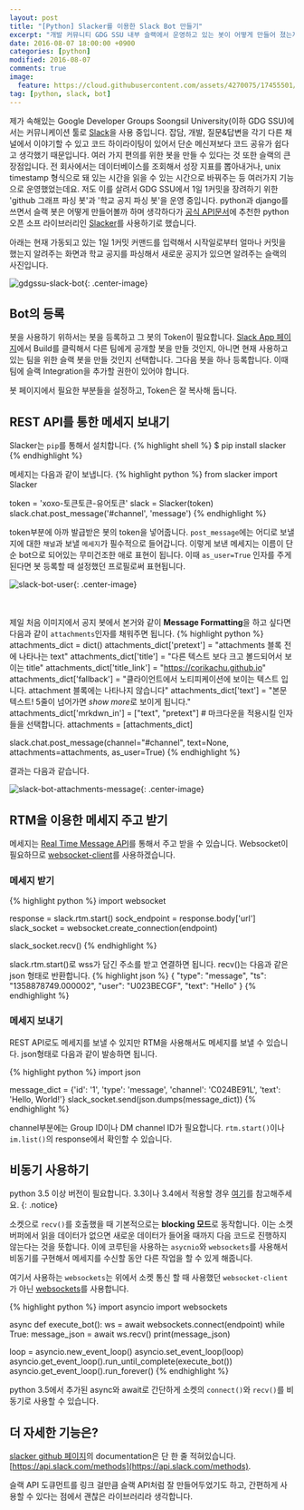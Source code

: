 ```yaml
---
layout: post
title: "[Python] Slacker를 이용한 Slack Bot 만들기"
excerpt: "개발 커뮤니티 GDG SSU 내부 슬랙에서 운영하고 있는 봇이 어떻게 만들어 졌는지 간단하게 확인해 봅시다."
date: 2016-08-07 18:00:00 +0900
categories: [python]
modified: 2016-08-07
comments: true
image:
  feature: https://cloud.githubusercontent.com/assets/4270075/17455501/6d6ed30e-5bf4-11e6-9f9b-85b50b1ee063.png
tag: [python, slack, bot]
---
```


제가 속해있는 Google Developer Groups Soongsil University(이하 GDG SSU)에서는 커뮤니케이션 툴로 [Slack][slack]을 사용 중입니다. 잡담, 개발, 질문&답변을 각기 다른 채널에서 이야기할 수 있고 코드 하이라이팅이 있어서 단순 메신져보다 코드 공유가 쉽다고 생각했기 때문입니다. 여러 가지 편의를 위한 봇을 만들 수 있다는 것 또한 슬랙의 큰 장점입니다. 전 회사에서는 데이터베이스를 조회해서 성장 지표를 뽑아내거나, unix timestamp 형식으로 돼 있는 시간을 읽을 수 있는 시간으로 바꿔주는 등 여러가지 기능으로 운영했었는데요. 저도 이를 살려서 GDG SSU에서 1일 1커밋을 장려하기 위한 'github 그래프 파싱 봇'과 '학교 공지 파싱 봇'을 운영 중입니다. python과 django를 쓰면서 슬랙 봇은 어떻게 만들어볼까 하며 생각하다가 [공식 API문서][api-docs-community]에 추천한 python 오픈 소프 라이브러리인 [Slacker][slacker]를 사용하기로 했습니다.

아래는 현재 가동되고 있는 1일 1커밋 커맨드를 입력해서 시작일로부터 얼마나 커밋을 했는지 알려주는 화면과 학교 공지를 파싱해서 새로운 공지가 있으면 알려주는 슬랙의 사진입니다.

![gdgssu-slack-bot](https://cloud.githubusercontent.com/assets/4270075/17455473/e78e8180-5bf3-11e6-8900-69db0c5328a7.png){: .center-image}


## Bot의 등록

봇을 사용하기 위하서는 봇을 등록하고 그 봇의 Token이 필요합니다. [Slack App 페이지][slack-app]에서 Build를 클릭해서 다른 팀에게 공개할 봇을 만들 것인지, 아니면 현재 사용하고 있는 팀을 위한 슬랙 봇을 만들 것인지 선택합니다. 그다음 봇을 하나 등록합니다. 이때 팀에 슬랙 Integration을 추가할 권한이 있어야 합니다.

봇 페이지에서 필요한 부분들을 설정하고, Token은 잘 복사해 둡니다.

## REST API를 통한 메세지 보내기

Slacker는 `pip`를 통해서 설치합니다.
{% highlight shell %}
$ pip install slacker
{% endhighlight %}

메세지는 다음과 같이 보냅니다.
{% highlight python %}
from slacker import Slacker

token = 'xoxo-토큰토큰-유어토큰'
slack = Slacker(token)
slack.chat.post_message('#channel', 'message')
{% endhighlight %}

token부분에 아까 발급받은 봇의 token을 넣어줍니다. `post_message`에는 어디로 보낼지에 대한 `채널`과 보낼 `메세지`가 필수적으로 들어갑니다. 이렇게 보낸 메세지는 이름이 단순 bot으로 되어있는 무미건조한 애로 표현이 됩니다. 이때 `as_user=True` 인자를 주게 된다면 봇 등록할 때 설정했던 프로필로써 표현됩니다.

![slack-bot-user](https://cloud.githubusercontent.com/assets/4270075/17458224/2d92fc68-5c46-11e6-8de7-7ec706dc83f9.png){: .center-image}

<br/><br/>
제일 처음 이미지에서 공지 봇에서 본거와 같이 **Message Formatting**을 하고 싶다면 다음과 같이 `attachments`인자를 채워주면 됩니다.
{% highlight python %}
attachments_dict = dict()
attachments_dict['pretext'] = "attachments 블록 전에 나타나는 text"
attachments_dict['title'] = "다른 텍스트 보다 크고 볼드되어서 보이는 title"
attachments_dict['title_link'] = "https://corikachu.github.io"
attachments_dict['fallback'] = "클라이언트에서 노티피케이션에 보이는 텍스트 입니다. attachment 블록에는 나타나지 않습니다"
attachments_dict['text'] = "본문 텍스트! 5줄이 넘어가면 *show more*로 보이게 됩니다."
attachments_dict['mrkdwn_in'] = ["text", "pretext"]  # 마크다운을 적용시킬 인자들을 선택합니다.
attachments = [attachments_dict]

slack.chat.post_message(channel="#channel", text=None, attachments=attachments, as_user=True)
{% endhighlight %}

결과는 다음과 같습니다.

![slack-bot-attachments-message](https://cloud.githubusercontent.com/assets/4270075/17458457/1b13aec4-5c4c-11e6-87d4-684b1aa9774c.png){: .center-image}


## RTM을 이용한 메세지 주고 받기

메세지는 [Real Time Message API][real-time-api]를 통해서 주고 받을 수 있습니다. Websocket이 필요하므로 [websocket-client][websocket-client]를 사용하겠습니다.


### 메세지 받기
{% highlight python %}
import websocket

response = slack.rtm.start()
sock_endpoint = response.body['url']
slack_socket = websocket.create_connection(endpoint)

slack_socket.recv()
{% endhighlight %}

slack.rtm.start()로 wss가 담긴 주소를 받고 연결하면 됩니다. recv()는 다음과 같은 json 형태로 반환합니다.
{% highlight json %}
{
    "type": "message",
    "ts": "1358878749.000002",
    "user": "U023BECGF",
    "text": "Hello"
}
{% endhighlight %}


### 메세지 보내기
REST API로도 메세지를 보낼 수 있지만 RTM을 사용해서도 메세지를 보낼 수 있습니다. json형태로 다음과 같이 발송하면 됩니다.

{% highlight python %}
import json

message_dict = {'id': '1', 'type': 'message', 'channel': 'C024BE91L', 'text': 'Hello, World!'}
slack_socket.send(json.dumps(message_dict))
{% endhighlight %}

channel부분에는 Group ID이나 DM channel ID가 필요합니다. `rtm.start()`이나 `im.list()`의 response에서 확인할 수 있습니다.

## 비동기 사용하기

python 3.5 이상 버전이 필요합니다. 3.3이나 3.4에서 적용할 경우 [여기][websockets-3.4]를 참고해주세요.
{: .notice}

소켓으로 `recv()`를 호출했을 때 기본적으로는 **blocking 모드**로 동작합니다. 이는 소켓 버퍼에서 읽을 데이터가 없으면 새로운 데이터가 들어올 때까지 다음 코드로 진행하지 않는다는 것을 뜻합니다. 이에 코루틴을 사용하는 `asycnio`와 `websockets`를 사용해서 비동기를 구현해서 메세지를 수신할 동안 다른 작업을 할 수 있게 해줍니다. 

여기서 사용하는 `websockets`는 위에서 소켓 통신 할 때 사용했던 `websocket-client`가 아닌 [websockets][websockets]를 사용합니다.

{% highlight python %}
import asyncio
import websockets

async def execute_bot():
    ws = await websockets.connect(endpoint)
    while True:
        message_json = await ws.recv()
        print(message_json)

loop = asyncio.new_event_loop()
asyncio.set_event_loop(loop)
asyncio.get_event_loop().run_until_complete(execute_bot())
asyncio.get_event_loop().run_forever()
{% endhighlight %}

python 3.5에서 추가된 async와 await로 간단하게 소켓의 `connect()`와 `recv()`를 비동기로 사용할 수 있습니다.

## 더 자세한 기능은?
[slacker github 페이지][slacker]의 documentation은 단 한 줄 적혀있습니다. [https://api.slack.com/methods](https://api.slack.com/methods).

슬랙 API 도큐먼트를 링크 걸만큼 슬랙 API처럼 잘 만들어두었기도 하고, 간편하게 사용할 수 있다는 점에서 괜찮은 라이브러리라 생각합니다.



[slack]: https://slack.com/
[api-docs-community]: https://api.slack.com/community/
[slacker]: https://github.com/os/slacker/
[slack-api]: https://api.slack.com/
[slack-app]: https://slack.com/apps/
[real-time-api]: https://api.slack.com/rtm
[websockets]: https://websockets.readthedocs.io/en/stable/
[websockets-3.4]: https://websockets.readthedocs.io/en/stable/intro.html
[websocket-client]: https://github.com/liris/websocket-client
